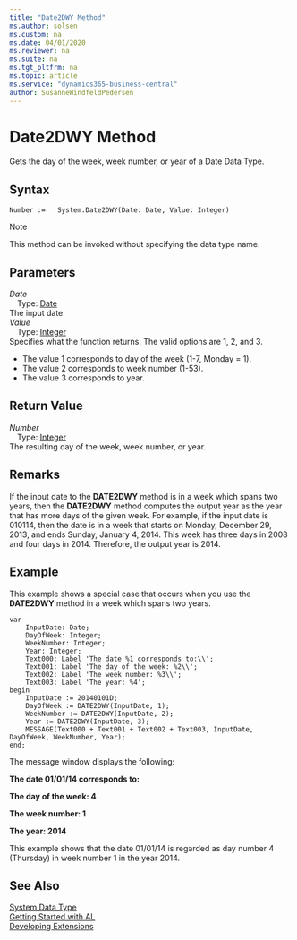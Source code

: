 ```yaml
---
title: "Date2DWY Method"
ms.author: solsen
ms.custom: na
ms.date: 04/01/2020
ms.reviewer: na
ms.suite: na
ms.tgt_pltfrm: na
ms.topic: article
ms.service: "dynamics365-business-central"
author: SusanneWindfeldPedersen
---
```

[//]: # (START>DO_NOT_EDIT)
[//]: # (IMPORTANT:Do not edit any of the content between here and the END>DO_NOT_EDIT.)
[//]: # (Any modifications should be made in the .xml files in the ModernDev repo.)
# Date2DWY Method
Gets the day of the week, week number, or year of a Date Data Type.


## Syntax
```
Number :=   System.Date2DWY(Date: Date, Value: Integer)
```
> [!NOTE]  
> This method can be invoked without specifying the data type name.  
## Parameters
*Date*  
&emsp;Type: [Date](../date/date-data-type.md)  
The input date.  
*Value*  
&emsp;Type: [Integer](../integer/integer-data-type.md)  
Specifies what the function returns. The valid options are 1, 2, and 3.
- The value 1 corresponds to day of the week (1-7, Monday = 1).
- The value 2 corresponds to week number (1-53).
- The value 3 corresponds to year.
        


## Return Value
*Number*  
&emsp;Type: [Integer](../integer/integer-data-type.md)  
The resulting day of the week, week number, or year.  


[//]: # (IMPORTANT: END>DO_NOT_EDIT)

## Remarks  
 If the input date to the **DATE2DWY** method is in a week which spans two years, then the **DATE2DWY** method computes the output year as the year that has more days of the given week. For example, if the input date is 010114, then the date is in a week that starts on Monday, December 29, 2013, and ends Sunday, January 4, 2014. This week has three days in 2008 and four days in 2014. Therefore, the output year is 2014.  
  
## Example  
 This example shows a special case that occurs when you use the **DATE2DWY** method in a week which spans two years. 
 
```  
var
    InputDate: Date;
    DayOfWeek: Integer;
    WeekNumber: Integer;
    Year: Integer;
    Text000: Label 'The date %1 corresponds to:\\';
    Text001: Label 'The day of the week: %2\\';
    Text002: Label 'The week number: %3\\';
    Text003: Label 'The year: %4';
begin
    InputDate := 20140101D;  
    DayOfWeek := DATE2DWY(InputDate, 1);  
    WeekNumber := DATE2DWY(InputDate, 2);  
    Year := DATE2DWY(InputDate, 3);  
    MESSAGE(Text000 + Text001 + Text002 + Text003, InputDate, DayOfWeek, WeekNumber, Year);  
end;
```  
  
 The message window displays the following:  
  
 **The date 01/01/14 corresponds to:**  
  
 **The day of the week: 4**  
  
 **The week number: 1**  
  
 **The year: 2014**  
  
 This example shows that the date 01/01/14 is regarded as day number 4 \(Thursday\) in week number 1 in the year 2014.  
  

## See Also
[System Data Type](system-data-type.md)  
[Getting Started with AL](../../devenv-get-started.md)  
[Developing Extensions](../../devenv-dev-overview.md)
